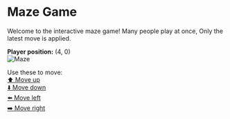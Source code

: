 # Maze Game  
Welcome to the interactive maze game! Many people play at once, Only the latest move is applied.

**Player position:** (4, 0)  
![Maze](https://github-maze-game.vercel.app/images/pos_4_0.png?t=1760624774776)

Use these to move:  
[⬆️ Move up](https://github-maze-game.vercel.app/move/4_0_w)  
[⬇️ Move down](https://github-maze-game.vercel.app/move/4_0_s)  
[⬅️ Move left](https://github-maze-game.vercel.app/move/4_0_a)  
[➡️ Move right](https://github-maze-game.vercel.app/move/4_0_d)
